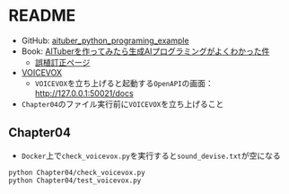 # README

- GitHub: [aituber_python_programing_example](https://github.com/sr2mg/aituber_python_programing_example/tree/main)
- Book: [AITuberを作ってみたら生成AIプログラミングがよくわかった件](https://bookplus.nikkei.com/atcl/catalog/23/10/31/01079/)
    - [誤植訂正ページ](https://bookplus.nikkei.com/atcl/catalog/update/23/11/24/00173/)
- [VOICEVOX](https://voicevox.hiroshiba.jp/)
    - `VOICEVOX`を立ち上げると起動する`OpenAPI`の画面：<http://127.0.0.1:50021/docs>
- `Chapter04`のファイル実行前に`VOICEVOX`を立ち上げること

## Chapter04

- `Docker`上で`check_voicevox.py`を実行すると`sound_devise.txt`が空になる

```shell
python Chapter04/check_voicevox.py
python Chapter04/test_voicevox.py
```